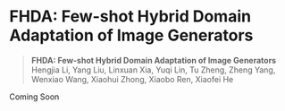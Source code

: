 # FHDA: Few-shot Hybrid Domain Adaptation of Image Generators

> **FHDA: Few-shot Hybrid Domain Adaptation of Image Generators** <br>
> Hengjia Li, Yang Liu, Linxuan Xia, Yuqi Lin, Tu Zheng, Zheng Yang, Wenxiao Wang, Xiaohui Zhong, Xiaobo Ren, Xiaofei He <br>

Coming Soon
